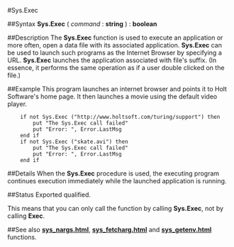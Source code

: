 
#Sys.Exec

##Syntax
**Sys.Exec** ( _command_ : **string** ) : **boolean**


##Description
The **Sys.Exec** function is used to execute an application or more often, open a data file with its associated application. **Sys.Exec** can be used to launch such programs as the Internet Browser by specifying a URL. **Sys.Exec** launches the application associated with file's suffix. (In essence, it performs the same operation as if a user double clicked on the file.)


##Example
This program launches an internet browser and points it to Holt Software's home page. It then launches a movie using the default video player.

        if not Sys.Exec ("http://www.holtsoft.com/turing/support") then
            put "The Sys.Exec call failed"
            put "Error: ", Error.LastMsg
        end if
        if not Sys.Exec ("skate.avi") then
            put "The Sys.Exec call failed"
            put "Error: ", Error.LastMsg
        end if
##Details
When the **Sys.Exec** procedure is used, the executing program continues execution immediately while the launched application is running. 


##Status
Exported qualified.

This means that you can only call the function by calling **Sys.Exec**, not by calling **Exec**.


##See also
**[sys_nargs.html](Sys.Nargs)**, **[sys_fetcharg.html](Sys.FetchArg)** and **[sys_getenv.html](Sys.GetEnv)** functions.


